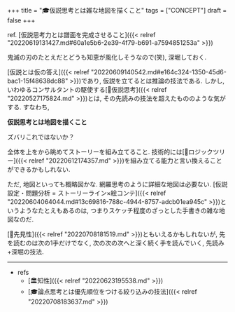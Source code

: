 +++
title = "🎓仮説思考とは雑な地図を描くこと"
tags = ["CONCEPT"]
draft = false
+++

ref. [仮説思考力とは譜面を完成させること]({{< relref "20220619131427.md#60a1e5b6-2e39-4f79-b691-a7594851253a" >}})

鬼滅の刃のたとえだとどうも知恵が風化しそうなので(笑), 深堀しておく.

[仮説とは仮の答え]({{< relref "20220609140542.md#e164c324-1350-45d6-bac1-15f48638dc88" >}})であり, 仮説を立てるとは推論の技法である. しかし, いわゆるコンサルタントの駆使する[📝仮説思考]({{< relref "20220527175824.md" >}})とは, その先読みの技法を超えたもののような気がする. すなわち,

**仮説思考とは地図を描くこと**

ズバリこれではないか？

全体を上をから眺めてストーリーを組み立てること. 技術的には[📝ロジックツリー]({{< relref "20220612174357.md" >}})を組み立てる能力と言い換えることができるかもしれない.

ただ, 地図といっても概略図かな. 網羅思考のように詳細な地図は必要ない. [仮説設定・問題分析 = ストーリーライン×絵コンテ]({{< relref "20220604064044.md#13c69816-788c-4944-8757-adcb01ea945c" >}})というようなたとえもあるのは, つまりスケッチ程度のざっとした手書きの雑な地図なのだ.

[📝先見性]({{< relref "20220708181519.md" >}})ともいえるかもしれないが, 先を読むのは次の1手だけでなく, 次の次の次へと深く続く手を読んでいく, 先読み+深堀の技法.

---

-   refs
    -   [🏛知性]({{< relref "20220623195538.md" >}})
    -   [🎓論点思考とは優先順位をつける絞り込みの技法]({{< relref "20220708183637.md" >}})

